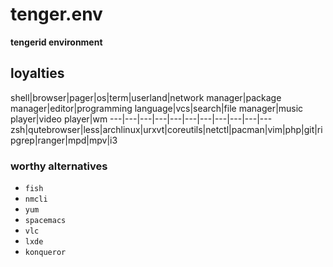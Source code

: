# tenger.env

**tengerid environment**

## loyalties

shell|browser|pager|os|term|userland|network manager|package manager|editor|programming language|vcs|search|file manager|music player|video player|wm
---|---|---|---|---|---|---|---|---|---|---
zsh|qutebrowser|less|archlinux|urxvt|coreutils|netctl|pacman|vim|php|git|ripgrep|ranger|mpd|mpv|i3

### worthy alternatives

* `fish`
* `nmcli`
* `yum`
* `spacemacs`
* `vlc`
* `lxde`
* `konqueror`

